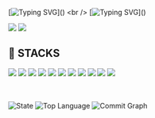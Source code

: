 

[![Typing SVG](https://readme-typing-svg.demolab.com?font=Fira+Code&pause=1000&color=00A9FF&random=false&width=435&lines=Hi+there++%F0%9F%91%8B;)]() <br />
[![Typing SVG](https://readme-typing-svg.demolab.com?font=Fira+Code&pause=1000&color=00A9FF&random=false&width=435&lines=This+is+ga+eun's+github!)]()

<a href="https://www.linkedin.com/in/가은-이-a82a871aa/" target="_blank"><img src="https://img.shields.io/badge/LinkedIn-0A66C2?style=for-the-badge&logo=LinkedIn&logoColor=white"></a>
<a href="https://gelee-devlog.vercel.app/" target="_blank"><img src="https://img.shields.io/badge/Blog-FF5722?style=for-the-badge&logo=Blogger&logoColor=white"></a>

<h2>🚀 STACKS</h2>
<div>
	<img src="https://img.shields.io/badge/Javascript-yellow?style=flat&logo=Javascript&logoColor=white" />
	<img src="https://img.shields.io/badge/HTML5-E34F26?style=flat&logo=HTML5&logoColor=white" />
	<img src="https://img.shields.io/badge/CSS3-1572B6?style=flat&logo=CSS3&logoColor=white" />
	<img src="https://img.shields.io/badge/Typescript-3178C6?style=flat&logo=Typescript&logoColor=white" />
	<img src="https://img.shields.io/badge/git-F05032?style=flat&logo=git&logoColor=white" />
	<img src="https://img.shields.io/badge/github-181717?style=flat&logo=github&logoColor=white" />
	<img src="https://img.shields.io/badge/react-61DAFB?style=flat&logo=react&logoColor=black" />
	<img src="https://img.shields.io/badge/React Query-FF4154?style=flat&logo=React Query&logoColor=white" />
	<img src="https://img.shields.io/badge/Sass-CC6699?style=flat&logo=Sass&logoColor=white" />
	<img src="https://img.shields.io/badge/styled components-DB7093?style=flat&logo=styled-components&logoColor=white" />
	<img src="https://img.shields.io/badge/Vercel-000000?style=flat&logo=Vercel&logoColor=white" />
</div>
<br />
<br />

![State](http://github-profile-summary-cards.vercel.app/api/cards/stats?username=hmyo2853&theme=github)
![Top Language](http://github-profile-summary-cards.vercel.app/api/cards/repos-per-language?username=hmyo2853&theme=github)
![Commit Graph](http://github-profile-summary-cards.vercel.app/api/cards/profile-details?username=hmyo2853&theme=github)
